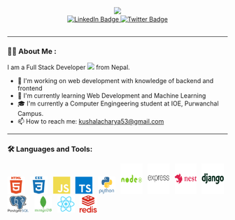 <div id="header" align="center">
  <img src="https://media.giphy.com/media/M9gbBd9nbDrOTu1Mqx/giphy.gif" width="100"/>
</div>
<div id="badges" align = "center">
 <a href="https://www.linkedin.com/in/kushal-acharya-60ab1a256/">
 <img src="https://img.shields.io/badge/LinkedIn-blue?style=for-the-badge&logo=linkedin&logoColor=white" alt="LinkedIn Badge"/>
 </a>
  <a href = "https://twitter.com/kausheeeee">
  <img src="https://img.shields.io/badge/Twitter-blue?style=for-the-badge&logo=twitter&logoColor=white" alt="Twitter Badge"/>
  </a>
</div>
<div align = "center">
<img src="https://komarev.com/ghpvc/?username=ShadowChaser4&style=flat-square&color=blue" alt="" align = "center"/>
</div>

---

### :woman_technologist: About Me :
I am a Full Stack Developer <img src="https://media.giphy.com/media/WUlplcMpOCEmTGBtBW/giphy.gif" width="30"> from Nepal.
 - :telescope: I'm working on web development with knowledge of backend and frontend
 - :seedling: I'm currently learning Web Development and Machine Learning
 - 🎓 I'm currently a Computer Engingeering student at IOE, Purwanchal Campus.
 - :mailbox: How to reach me: kushalacharya53@gmail.com
---

### :hammer_and_wrench: Languages and Tools: 

<div>
<img src = "https://github.com/devicons/devicon/blob/master/icons/html5/html5-plain-wordmark.svg" width="40" height="40"/> &nbsp;
<img src = "https://github.com/devicons/devicon/blob/master/icons/css3/css3-plain-wordmark.svg" width="40" height="40"/> &nbsp;
<img src = "https://github.com/devicons/devicon/blob/master/icons/javascript/javascript-plain.svg" width="40" height="40"/> &nbsp;
<img src = "https://github.com/devicons/devicon/blob/master/icons/typescript/typescript-original.svg" widht = "40" height = "40"/> &nbsp;
<img src = "https://github.com/devicons/devicon/blob/master/icons/python/python-original-wordmark.svg" width="40" height="40"/> &nbsp;
<img src = "https://github.com/devicons/devicon/blob/master/icons/nodejs/nodejs-plain-wordmark.svg" width="50"height="70"/> &nbsp;
<img src = "https://github.com/devicons/devicon/blob/master/icons/express/express-original-wordmark.svg" width="50"height="70"/> &nbsp;
<img src = "https://github.com/devicons/devicon/blob/master/icons/nestjs/nestjs-plain-wordmark.svg" width="50" height="70"/> &nbsp;
<img src = "https://github.com/devicons/devicon/blob/master/icons/django/django-plain-wordmark.svg" width="50" height="70"/> &nbsp;
<img src = "https://github.com/devicons/devicon/blob/master/icons/postgresql/postgresql-original-wordmark.svg" width="50" height="40"/> &nbsp;
<img src ="https://github.com/devicons/devicon/blob/master/icons/mongodb/mongodb-plain-wordmark.svg" width = "40" height = "40"/> &nbsp;
<img src = "https://github.com/devicons/devicon/blob/master/icons/react/react-original.svg" width="40" height="40"/> &nbsp;
<img src = "https://github.com/devicons/devicon/blob/master/icons/redis/redis-plain-wordmark.svg" width ="40" height ="40"/> &nbsp;
</div>


